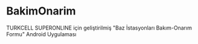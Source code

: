 # BakimOnarim
TURKCELL SUPERONLINE için geliştirilmiş "Baz İstasyonları Bakım-Onarım Formu" Android Uygulaması
